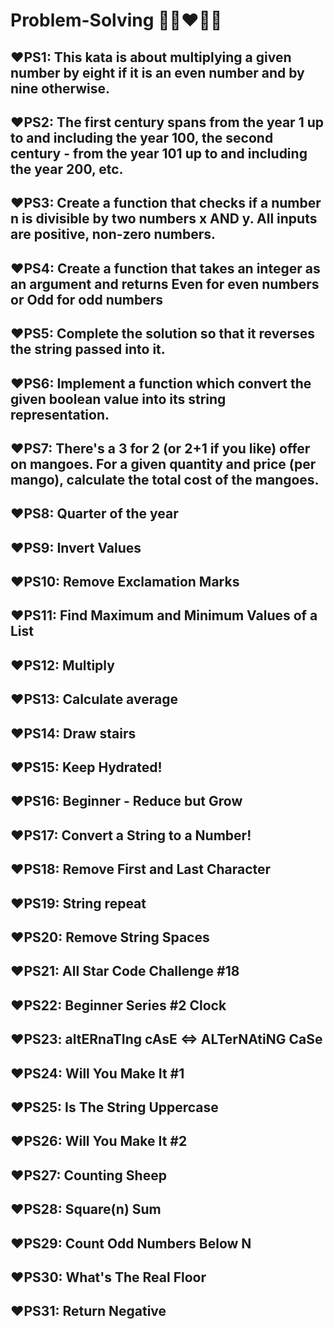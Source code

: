 # Problem-Solving <JavaScript> 🧠👀❤️🙅‍♀️

<h2>❤️PS1: This kata is about multiplying a given number by eight if it is an even number and by nine otherwise.</h2>
</hr>

<h2>❤️PS2: The first century spans from the year 1 up to and including the year 100, the second century - from the year 101 up to and including the year 200, etc.</h2>
</hr>

<h2>❤️PS3: Create a function that checks if a number n is divisible by two numbers x AND y. All inputs are positive, non-zero numbers.</h2>
</hr>

<h2>❤️PS4: Create a function that takes an integer as an argument and returns Even for even numbers or Odd for odd numbers</h2>
</hr>

<h2>❤️PS5: Complete the solution so that it reverses the string passed into it.</h2>
</hr>

<h2>❤️PS6: Implement a function which convert the given boolean value into its string representation.</h2>
</hr>

<h2>❤️PS7: There's a 3 for 2 (or 2+1 if you like) offer on mangoes. For a given quantity and price (per mango), calculate the total cost of the mangoes.</h2>
</hr>

<h2>❤️PS8: Quarter of the year</h2>
</hr>

<h2>❤️PS9: Invert Values</h2>
</hr>

<h2>❤️PS10: Remove Exclamation Marks</h2>
</hr>

<h2>❤️PS11: Find Maximum and Minimum Values of a List</h2>
</hr>

<h2>❤️PS12: Multiply</h2>
</hr>

<h2>❤️PS13: Calculate average</h2>
</hr>

<h2>❤️PS14: Draw stairs </h2>
</hr>

<h2>❤️PS15: Keep Hydrated!</h2>
</hr>

<h2>❤️PS16: Beginner - Reduce but Grow </h2>
</hr>

<h2>❤️PS17: Convert a String to a Number!</h2>
</hr>

<h2>❤️PS18: Remove First and Last Character</h2>
</hr>

<h2>❤️PS19: String repeat</h2>
</hr>

<h2>❤️PS20: Remove String Spaces </h2>
</hr>

<h2>❤️PS21: All Star Code Challenge #18</h2>
</hr>

<h2>❤️PS22: Beginner Series #2 Clock</h2>
</hr>

<h2>❤️PS23: altERnaTIng cAsE <=> ALTerNAtiNG CaSe</h2>
</hr>

<h2>❤️PS24: Will You Make It #1</h2>
</hr>

<h2>❤️PS25:  Is The String Uppercase</h2>
</hr>

<h2>❤️PS26: Will You Make It #2</h2>
</hr>

<h2>❤️PS27: Counting Sheep</h2>
</hr>

<h2>❤️PS28: Square(n) Sum</h2>
</hr>

<h2>❤️PS29: Count Odd Numbers Below N</h2>
</hr>

<h2>❤️PS30: What's The Real Floor</h2>
</hr>

<h2>❤️PS31: Return Negative</h2>
</hr>



